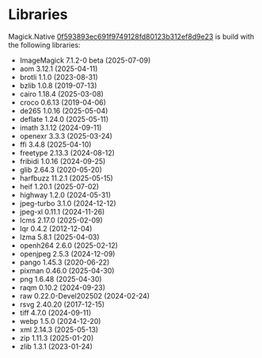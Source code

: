 # Libraries
Magick.Native [0f593893ec691f9749128fd80123b312ef8d9e23](https://github.com/dlemstra/Magick.Native/commit/0f593893ec691f9749128fd80123b312ef8d9e23) is build with the following libraries:

- ImageMagick 7.1.2-0 beta (2025-07-09)
- aom 3.12.1 (2025-04-11)
- brotli 1.1.0 (2023-08-31)
- bzlib 1.0.8 (2019-07-13)
- cairo 1.18.4 (2025-03-08)
- croco 0.6.13 (2019-04-06)
- de265 1.0.16 (2025-05-04)
- deflate 1.24.0 (2025-05-11)
- imath 3.1.12 (2024-09-11)
- openexr 3.3.3 (2025-03-24)
- ffi 3.4.8 (2025-04-10)
- freetype 2.13.3 (2024-08-12)
- fribidi 1.0.16 (2024-09-25)
- glib 2.64.3 (2020-05-20)
- harfbuzz 11.2.1 (2025-05-15)
- heif 1.20.1 (2025-07-02)
- highway 1.2.0 (2024-05-31)
- jpeg-turbo 3.1.0 (2024-12-12)
- jpeg-xl 0.11.1 (2024-11-26)
- lcms 2.17.0 (2025-02-09)
- lqr 0.4.2 (2012-12-04)
- lzma 5.8.1 (2025-04-03)
- openh264 2.6.0 (2025-02-12)
- openjpeg 2.5.3 (2024-12-09)
- pango 1.45.3 (2020-06-22)
- pixman 0.46.0 (2025-04-30)
- png 1.6.48 (2025-04-30)
- raqm 0.10.2 (2024-09-23)
- raw 0.22.0-Devel202502 (2024-02-24)
- rsvg 2.40.20 (2017-12-15)
- tiff 4.7.0 (2024-09-11)
- webp 1.5.0 (2024-12-20)
- xml 2.14.3 (2025-05-13)
- zip 1.11.3 (2025-01-20)
- zlib 1.3.1 (2023-01-24)
